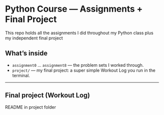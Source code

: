 # Python Course — Assignments + Final Project

This repo holds all the assignments I did throughout my Python class plus my independent final project

## What’s inside

- `assignment0` … `assignment8` — the problem sets I worked through.
- `project/` — my final project: a super simple Workout Log you run in the terminal.

---

## Final project (Workout Log)

README in project folder
